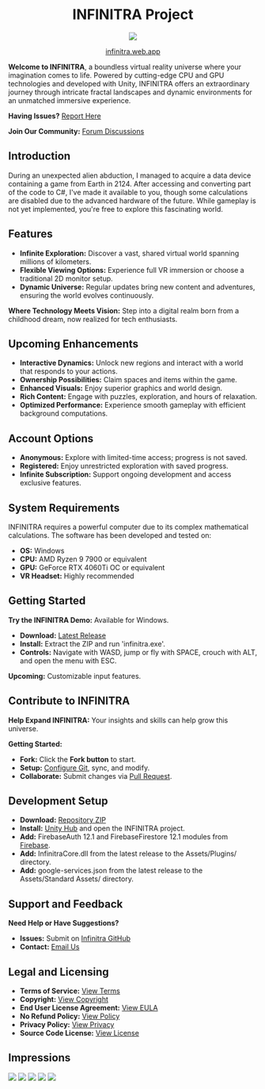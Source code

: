 <center>

<h1>INFINITRA Project</h1>

<img src="images/infinitra-logo01-small.png" />

<a href="https://infinitra.web.app/">infinitra.web.app</a>
</center>

**Welcome to INFINITRA**, a boundless virtual reality universe where your imagination comes to life. Powered by cutting-edge CPU and GPU technologies and developed with Unity, INFINITRA offers an extraordinary journey through intricate fractal landscapes and dynamic environments for an unmatched immersive experience.

**Having Issues?** [Report Here](https://github.com/richardbogad/INFINITRA/issues)

**Join Our Community:** [Forum Discussions](https://github.com/richardbogad/infinitra/discussions)

Introduction
------------
During an unexpected alien abduction, I managed to acquire a data device containing a game from Earth in 2124. After accessing and converting part of the code to C#, I've made it available to you, though some calculations are disabled due to the advanced hardware of the future. While gameplay is not yet implemented, you're free to explore this fascinating world.

Features
--------
- **Infinite Exploration:** Discover a vast, shared virtual world spanning millions of kilometers.
- **Flexible Viewing Options:** Experience full VR immersion or choose a traditional 2D monitor setup.
- **Dynamic Universe:** Regular updates bring new content and adventures, ensuring the world evolves continuously.

**Where Technology Meets Vision:** Step into a digital realm born from a childhood dream, now realized for tech enthusiasts.

Upcoming Enhancements
---------------------
- **Interactive Dynamics:** Unlock new regions and interact with a world that responds to your actions.
- **Ownership Possibilities:** Claim spaces and items within the game.
- **Enhanced Visuals:** Enjoy superior graphics and world design.
- **Rich Content:** Engage with puzzles, exploration, and hours of relaxation.
- **Optimized Performance:** Experience smooth gameplay with efficient background computations.

Account Options
---------------
- **Anonymous:** Explore with limited-time access; progress is not saved.
- **Registered:** Enjoy unrestricted exploration with saved progress.
- **Infinite Subscription:** Support ongoing development and access exclusive features.

System Requirements
-------------------
INFINITRA requires a powerful computer due to its complex mathematical calculations. The software has been developed and tested on:

- **OS:** Windows
- **CPU:** AMD Ryzen 9 7900 or equivalent
- **GPU:** GeForce RTX 4060Ti OC or equivalent
- **VR Headset:** Highly recommended

Getting Started
---------------
**Try the INFINITRA Demo:** Available for Windows.

- **Download:** [Latest Release](https://github.com/richardbogad/infinitra/releases/)
- **Install:** Extract the ZIP and run 'infinitra.exe'.
- **Controls:** Navigate with WASD, jump or fly with SPACE, crouch with ALT, and open the menu with ESC.

**Upcoming:** Customizable input features.

Contribute to INFINITRA
-----------------------
**Help Expand INFINITRA:** Your insights and skills can help grow this universe.

**Getting Started:**
- **Fork:** Click the **Fork button** to start.
- **Setup:** [Configure Git](https://help.github.com/articles/set-up-git), sync, and modify.
- **Collaborate:** Submit changes via [Pull Request](https://help.github.com/articles/using-pull-requests).

Development Setup
-----------------
- **Download:** [Repository ZIP](https://github.com/richardbogad/INFINITRA/archive/master.zip)
- **Install:** [Unity Hub](https://unity.com/download) and open the INFINITRA project.
- **Add:** FirebaseAuth 12.1 and FirebaseFirestore 12.1 modules from [Firebase](https://firebase.google.com/docs/unity/setup?hl=de).
- **Add:** InfinitraCore.dll from the latest release to the Assets/Plugins/ directory.
- **Add:** google-services.json from the latest release to the Assets/Standard Assets/ directory.

Support and Feedback
--------------------
**Need Help or Have Suggestions?**
- **Issues:** Submit on [Infinitra GitHub](https://github.com/richardbogad/INFINITRA/issues)
- **Contact:** [Email Us](mailto:infinitra.world@gmail.com)

Legal and Licensing
-----------------
- **Terms of Service:** [View Terms](TERMS.md)
- **Copyright:** [View Copyright](COPYRIGHT.md)
- **End User License Agreement:** [View EULA](EULA.md)
- **No Refund Policy:** [View Policy](NOREFUND.md)
- **Privacy Policy:** [View Privacy](PRIVACY.md)
- **Source Code License:** [View License](LICENSE.txt)

Impressions
-----------
<img src="images/inworld1.jpg" />
<img src="images/inworld2.jpg" />
<img src="images/inworld3.jpg" />
<img src="images/inworld4.jpg" />
<img src="images/iso1.jpg" />